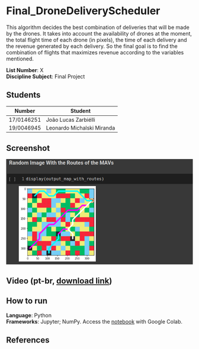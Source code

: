 # Final_DroneDeliveryScheduler

This algorithm decides the best combination of deliveries that will be made by the drones. It takes into account the availability of drones at the moment, the total flight time of each drone (in pixels), the time of each delivery and the revenue generated by each delivery. So the final goal is to find the combination of flights that maximizes revenue according to the variables mentioned.

**List Number**: X<br>
**Discipline Subject**: Final Project<br>

## Students
|Number | Student |
| -- | -- |
| 17/0146251  |  João Lucas Zarbiélli |
| 19/0046945  |  Leonardo Michalski Miranda |

## Screenshot
![Screenshot](assets/screenshot.png)

## Video (pt-br, [download link]())

## How to run
**Language**: Python <br>
**Frameworks**: Jupyter; NumPy.
Access the [notebook]() with Google Colab.

## References



